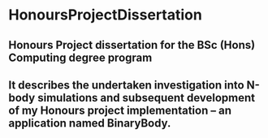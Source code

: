 # HonoursProjectDissertation
## Honours Project dissertation for the BSc (Hons) Computing degree program
## It describes the undertaken investigation into N-body simulations and subsequent development of my Honours project implementation – an application named BinaryBody.
